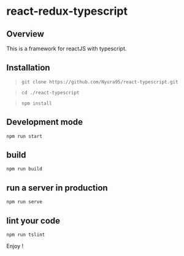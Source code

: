 # react-redux-typescript

## Overview

This is a framework for reactJS with typescript.

## Installation

> `git clone https://github.com/Nyura95/react-typescript.git`

> `cd ./react-typescript`

> `npm install`

## Development mode

`npm run start`

## build

`npm run build`

## run a server in production

`npm run serve`

## lint your code

`npm run tslint`

Enjoy !

